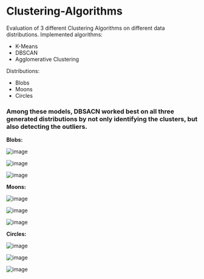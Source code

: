 # Clustering-Algorithms
Evaluation of 3 different Clustering Algorithms on different data distributions.
Implemented algorithms:

* K-Means
* DBSCAN
* Agglomerative Clustering

Distributions:

* Blobs
* Moons
* Circles

### Among these models, DBSACN worked best on all three generated distributions by not only identifying the clusters, but also detecting the outliers.

**Blobs:**

![image](https://github.com/mahdis-repo/Clustering-Algorithms/assets/145799768/0ee574ef-1c92-4dad-8f13-649066771801)

![image](https://github.com/mahdis-repo/Clustering-Algorithms/assets/145799768/2651e9af-c55d-41d9-8b86-74d15fcff7a6)

![image](https://github.com/mahdis-repo/Clustering-Algorithms/assets/145799768/90c024a8-6ccc-4079-9b50-edbb4f2bdfb8)


**Moons:**

![image](https://github.com/mahdis-repo/Clustering-Algorithms/assets/145799768/89334db7-c964-488f-b13f-c811be0b497b)

![image](https://github.com/mahdis-repo/Clustering-Algorithms/assets/145799768/af8c6f36-fe13-403c-8461-920a0b8bb412)

![image](https://github.com/mahdis-repo/Clustering-Algorithms/assets/145799768/2de5ecc3-7fc2-4fe3-9164-1394c5893976)



**Circles:**

![image](https://github.com/mahdis-repo/Clustering-Algorithms/assets/145799768/3bf85184-c898-4cd8-ae4b-89e86fb62b66)

![image](https://github.com/mahdis-repo/Clustering-Algorithms/assets/145799768/e3f1f710-525e-4219-a005-0c2a10f4a09f)

![image](https://github.com/mahdis-repo/Clustering-Algorithms/assets/145799768/f78241e7-05d8-43dc-b764-0ddd17d15a31)




